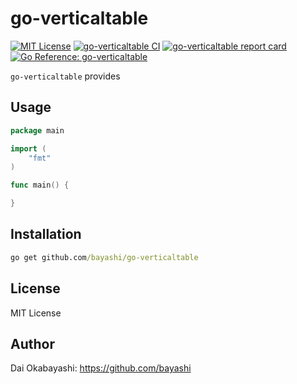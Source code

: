 # go-verticaltable

<a href="https://github.com/bayashi/go-verticaltable/blob/main/LICENSE" title="go-verticaltable License"><img src="https://img.shields.io/badge/LICENSE-MIT-GREEN.png" alt="MIT License"></a>
<a href="https://github.com/bayashi/go-verticaltable/actions" title="go-verticaltable CI"><img src="https://github.com/bayashi/go-verticaltable/workflows/main/badge.svg" alt="go-verticaltable CI"></a>
<a href="https://goreportcard.com/report/github.com/bayashi/go-verticaltable" title="go-verticaltable report card" target="_blank"><img src="https://goreportcard.com/badge/github.com/bayashi/go-verticaltable" alt="go-verticaltable report card"></a>
<a href="https://pkg.go.dev/github.com/bayashi/go-verticaltable" title="Go go-verticaltable package reference" target="_blank"><img src="https://pkg.go.dev/badge/github.com/bayashi/go-verticaltable.svg" alt="Go Reference: go-verticaltable"></a>

`go-verticaltable` provides 

## Usage

```go
package main

import (
    "fmt"
)

func main() {

}
```

## Installation

```cmd
go get github.com/bayashi/go-verticaltable
```

## License

MIT License

## Author

Dai Okabayashi: https://github.com/bayashi

